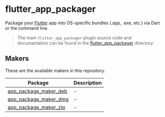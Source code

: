 # flutter_app_packager

Package your [Flutter](https://flutter.dev) app into OS-specific bundles (.app, .exe, etc.) via Dart or the command line.

> The main `flutter_app_packager` plugin source code and documantation can be found in the [flutter_app_packager](./packages/flutter_app_packager) directory.

## Makers

These are the available makers in this repository.

| Package                                                    | Description |
| ---------------------------------------------------------- | ----------- |
| [app_package_maker_deb](./packages/app_package_maker_deb/) | -           |
| [app_package_maker_dmg](./packages/app_package_maker_dmg/) | -           |
| [app_package_maker_zip](./packages/app_package_maker_zip/) | -           |

